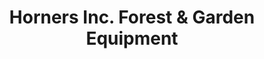 ---
title: "Horners Inc. Forest & Garden Equipment"
url: /cottage-grove/horners-inc-forest-and-garden-equipment/
shop: tools
---